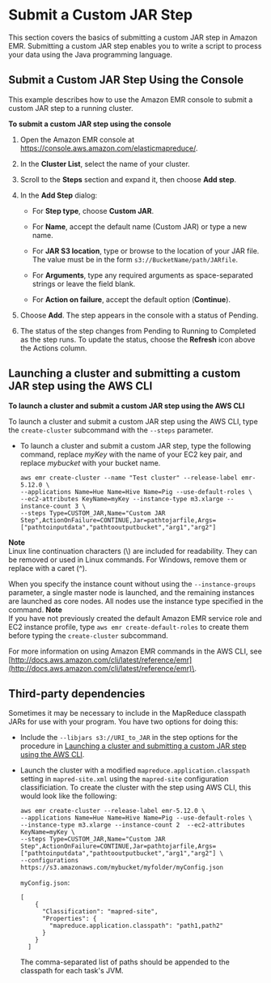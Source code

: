 # Submit a Custom JAR Step<a name="emr-launch-custom-jar-cli"></a>

This section covers the basics of submitting a custom JAR step in Amazon EMR\. Submitting a custom JAR step enables you to write a script to process your data using the Java programming language\. 

## Submit a Custom JAR Step Using the Console<a name="ConsoleCreatingaCustomJARJob"></a>

This example describes how to use the Amazon EMR console to submit a custom JAR step to a running cluster\.

**To submit a custom JAR step using the console**

1. Open the Amazon EMR console at [https://console\.aws\.amazon\.com/elasticmapreduce/](https://console.aws.amazon.com/elasticmapreduce/)\.

1. In the **Cluster List**, select the name of your cluster\.

1. Scroll to the **Steps** section and expand it, then choose **Add step**\.

1. In the **Add Step** dialog:

   + For **Step type**, choose **Custom JAR**\.

   + For **Name**, accept the default name \(Custom JAR\) or type a new name\.

   + For **JAR S3 location**, type or browse to the location of your JAR file\. The value must be in the form `s3://BucketName/path/JARfile`\. 

   + For **Arguments**, type any required arguments as space\-separated strings or leave the field blank\.

   + For **Action on failure**, accept the default option \(**Continue**\)\.

1. Choose **Add**\. The step appears in the console with a status of Pending\. 

1. The status of the step changes from Pending to Running to Completed as the step runs\. To update the status, choose the **Refresh** icon above the Actions column\. 

## Launching a cluster and submitting a custom JAR step using the AWS CLI<a name="emr-dev-create-jar-cli"></a>

**To launch a cluster and submit a custom JAR step using the AWS CLI**

To launch a cluster and submit a custom JAR step using the AWS CLI, type the `create-cluster` subcommand with the `--steps` parameter\.

+ To launch a cluster and submit a custom JAR step, type the following command, replace *myKey* with the name of your EC2 key pair, and replace *mybucket* with your bucket name\.

  ```
  aws emr create-cluster --name "Test cluster" --release-label emr-5.12.0 \
  --applications Name=Hue Name=Hive Name=Pig --use-default-roles \
  --ec2-attributes KeyName=myKey --instance-type m3.xlarge --instance-count 3 \
  --steps Type=CUSTOM_JAR,Name="Custom JAR Step",ActionOnFailure=CONTINUE,Jar=pathtojarfile,Args=["pathtoinputdata","pathtooutputbucket","arg1","arg2"]
  ```
**Note**  
Linux line continuation characters \(\\\) are included for readability\. They can be removed or used in Linux commands\. For Windows, remove them or replace with a caret \(^\)\.

  When you specify the instance count without using the `--instance-groups` parameter, a single master node is launched, and the remaining instances are launched as core nodes\. All nodes use the instance type specified in the command\.
**Note**  
If you have not previously created the default Amazon EMR service role and EC2 instance profile, type `aws emr create-default-roles` to create them before typing the `create-cluster` subcommand\.

  For more information on using Amazon EMR commands in the AWS CLI, see [http://docs.aws.amazon.com/cli/latest/reference/emr](http://docs.aws.amazon.com/cli/latest/reference/emr)\.

## Third\-party dependencies<a name="emr-custom-jar-dependency"></a>

Sometimes it may be necessary to include in the MapReduce classpath JARs for use with your program\. You have two options for doing this:

+ Include the `--libjars s3://URI_to_JAR` in the step options for the procedure in [Launching a cluster and submitting a custom JAR step using the AWS CLI](#emr-dev-create-jar-cli)\.

+ Launch the cluster with a modified `mapreduce.application.classpath` setting in `mapred-site.xml` using the `mapred-site` configuration classificiation\. To create the cluster with the step using AWS CLI, this would look like the following:

  ```
  aws emr create-cluster --release-label emr-5.12.0 \
  --applications Name=Hue Name=Hive Name=Pig --use-default-roles \
  --instance-type m3.xlarge --instance-count 2  --ec2-attributes KeyName=myKey \
  --steps Type=CUSTOM_JAR,Name="Custom JAR Step",ActionOnFailure=CONTINUE,Jar=pathtojarfile,Args=["pathtoinputdata","pathtooutputbucket","arg1","arg2"] \
  --configurations https://s3.amazonaws.com/mybucket/myfolder/myConfig.json
  ```

  `myConfig.json`:

  ```
  [
      {
        "Classification": "mapred-site",
        "Properties": {
          "mapreduce.application.classpath": "path1,path2"
        }
      }
    ]
  ```

  The comma\-separated list of paths should be appended to the classpath for each task's JVM\.